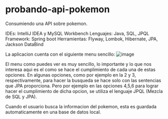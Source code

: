 # probando-api-pokemon
 Consumiendo una API sobre pokemon.

 IDEs: IntelliJ IDEA y MySQL Workbench
 Lenguajes: Java, SQL, JPQL
 Framework: Spring boot
 Herramientas: Flyway, Lombok, Hibernate, JPA, Jackson DataBind
 
 La aplicacion cuenta con el siguiente menu sencillo:
 ![image](https://github.com/user-attachments/assets/5757bf28-58a0-472e-b4f2-e3f3cc55cc48)

 
 
 El menu como puedes ver es muy sencillo, lo importante y lo que nos interesa aqui es el como se
 hace el cumplimiento de cada una de estas opciones. En algunas opciones, como por ejemplo en la 
 2 y 3, respectivamente, para hacer la busqueda se hace solo con las sentencias que JPA proporciona.
 Pero por ejemplo en las opciones 4,5,6 para lograr hacer el cumplimiento de dicha opcion, se utiliza 
 el lenguaje JPQL (Mezcla de SQL y JPA).

 Cuando el usuario busca la informacion del pokemon, esta es guardada automaticamente en una base de datos local.
